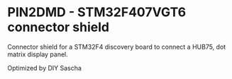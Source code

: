 # PIN2DMD - STM32F407VGT6 connector shield

Connector shield for a STM32F4 discovery board to connect a HUB75,
dot matrix display panel.

Optimized by DIY Sascha

